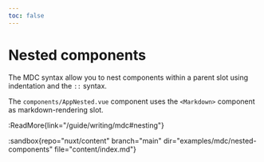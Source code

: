 ```yaml
---
toc: false
---
```


# Nested components

The MDC syntax allow you to nest components within a parent slot using indentation and the `::` syntax.

The `components/AppNested.vue` component uses the `<Markdown>` component as markdown-rendering slot.

:ReadMore{link="/guide/writing/mdc#nesting"}

:sandbox{repo="nuxt/content" branch="main" dir="examples/mdc/nested-components" file="content/index.md"}
